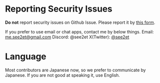 # Reporting Security Issues

**Do not** report security issues on Github Issue.
Please report it by [this form](https://github.com/SuteraVR/.github/security/advisories/new).

If you prefer to use email or chat apps, contact me by below things.
Email: me.see2et@gmail.com
Discord: @see2et
X(Twitter): [@see2et](https://x.com/see2et)

# Language

Most contributors are Japanese now, so we prefer to communicate by Japanese.
If you are not good at speaking it, use English.
